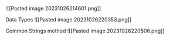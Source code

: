 ![[Pasted image 20231026214601.png]]


Data Types
![[Pasted image 20231026220353.png]]

Common Strings method 
![[Pasted image 20231026220506.png]]